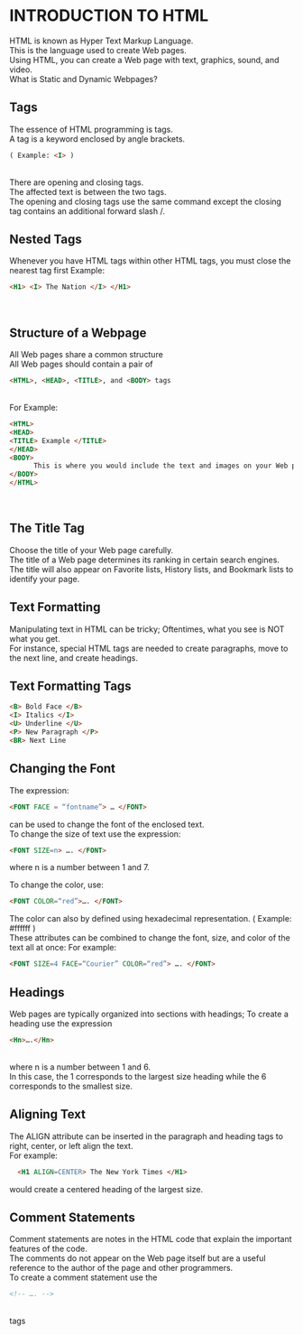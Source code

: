 # INTRODUCTION TO HTML


HTML is known as Hyper Text Markup Language. <br>
This is the language used to create Web pages. <br>
Using HTML, you can create a Web page with text, graphics, sound, and video. <br>
What is Static and Dynamic Webpages?

## Tags
The essence of HTML programming is tags. <br>
A tag is a keyword enclosed by angle brackets. 
```html
( Example: <I> )
``` 
  <br>
There are opening and closing tags. <br>
The affected text is between the two tags. <br>
The opening and closing tags use the same command except the closing tag contains an additional forward slash /. <br>

  
 ## Nested Tags
Whenever you have HTML tags within other HTML tags, you must close the nearest tag first
Example:
```html
<H1> <I> The Nation </I> </H1>
```
<br>

## Structure of a Webpage
All Web pages share a common structure <br>
All Web pages should contain a pair of 

```html
<HTML>, <HEAD>, <TITLE>, and <BODY> tags
```
  
  <br>
  For Example:
  
```html
<HTML>
<HEAD>
<TITLE> Example </TITLE>
</HEAD>
<BODY>
      This is where you would include the text and images on your Web page.
</BODY>
</HTML>
  ```
  <br>

## The Title Tag
Choose the title of your Web page carefully. <br>
The title of a Web page determines its ranking in certain search engines. <br>
The title will also appear on Favorite lists, History lists, and Bookmark lists to identify your page. <br>

## Text Formatting
Manipulating text in HTML can be tricky; Oftentimes, what you see is NOT what you get. <br>
For instance, special HTML tags are needed to create paragraphs, move to the next line, and create headings. <br>

## Text Formatting Tags

```html
<B> Bold Face </B>
<I> Italics </I>
<U> Underline </U>
<P> New Paragraph </P>
<BR> Next Line
  ```
  
  ## Changing the Font
The expression:

```html
<FONT FACE = “fontname”> … </FONT>
```
can be used to change the font of the enclosed text.<br>
To change the size of text use the expression: 

```html 
<FONT SIZE=n> …. </FONT>
```
where n is a number between 1 and 7.

To change the color, use:
```html 
<FONT COLOR=“red”>…. </FONT>
```
The color can also by defined using hexadecimal representation. ( Example: #ffffff ) <br>
These attributes can be combined to change the font, size, and color of the text all at once:
For example:

```html 
<FONT SIZE=4 FACE=“Courier” COLOR=“red”> …. </FONT>
```

## Headings
Web pages are typically organized into sections with headings; To create a heading use the expression 

```html 
<Hn>….</Hn>
``` 
<br>
where n is a number between 1 and 6. <br>
In this case, the 1 corresponds to the largest size heading while the 6 corresponds to the smallest size. <br>

## Aligning Text
The ALIGN attribute can be inserted in the paragraph and heading tags to right, center, or left align the text. <br>
For example:
```html 
  <H1 ALIGN=CENTER> The New York Times </H1> 
```
  would create a centered heading of the largest size. <br>
  
  
 ## Comment Statements
Comment statements are notes in the HTML code that explain the important features of the code. <br>
The comments do not appear on the Web page itself but are a useful reference to the author of the page and other programmers. <br>
To create a comment statement use the 
```html 
<!-- …. --> 
```
<br>
tags




